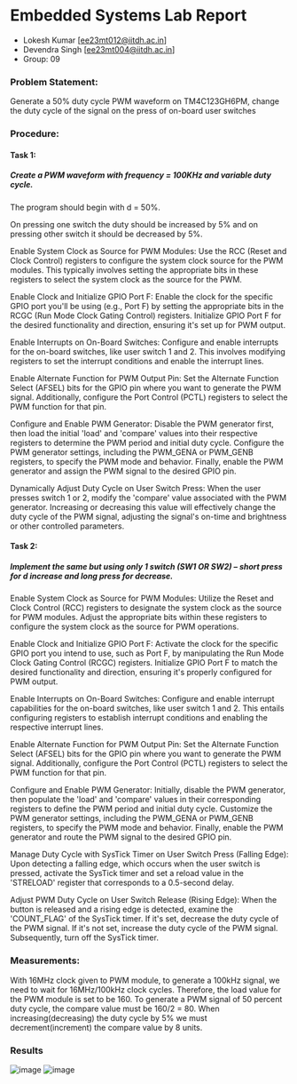 # Embedded Systems Lab Report

<!-- Insert your details here -->
* Lokesh Kumar [ee23mt012@iitdh.ac.in] 
* Devendra Singh [ee23mt004@iitdh.ac.in]
* Group: 09

### Problem Statement:

Generate a 50% duty cycle PWM waveform on TM4C123GH6PM, change the duty cycle of the signal on the press of on-board user switches

### Procedure:

#### Task 1: 
##### Create a PWM waveform with frequency = 100KHz and variable duty cycle.

The program should begin with d = 50%.

On pressing one switch the duty should be increased by 5% and on pressing other switch it should be decreased by 5%.

Enable System Clock as Source for PWM Modules:
Use the RCC (Reset and Clock Control) registers to configure the system clock source for the PWM modules. This typically involves setting the appropriate bits in these registers to select the system clock as the source for the PWM.

Enable Clock and Initialize GPIO Port F:
Enable the clock for the specific GPIO port you'll be using (e.g., Port F) by setting the appropriate bits in the RCGC (Run Mode Clock Gating Control) registers. Initialize GPIO Port F for the desired functionality and direction, ensuring it's set up for PWM output.

Enable Interrupts on On-Board Switches:
Configure and enable interrupts for the on-board switches, like user switch 1 and 2. This involves modifying registers to set the interrupt conditions and enable the interrupt lines.

Enable Alternate Function for PWM Output Pin:
Set the Alternate Function Select (AFSEL) bits for the GPIO pin where you want to generate the PWM signal. Additionally, configure the Port Control (PCTL) registers to select the PWM function for that pin.

Configure and Enable PWM Generator:
Disable the PWM generator first, then load the initial 'load' and 'compare' values into their respective registers to determine the PWM period and initial duty cycle. Configure the PWM generator settings, including the PWM_GENA or PWM_GENB registers, to specify the PWM mode and behavior. Finally, enable the PWM generator and assign the PWM signal to the desired GPIO pin.

Dynamically Adjust Duty Cycle on User Switch Press:
When the user presses switch 1 or 2, modify the 'compare' value associated with the PWM generator. Increasing or decreasing this value will effectively change the duty cycle of the PWM signal, adjusting the signal's on-time and brightness or other controlled parameters.

#### Task 2:
##### Implement the same but using only 1 switch (SW1 OR SW2) – short press for d increase and long press for decrease.

Enable System Clock as Source for PWM Modules:
Utilize the Reset and Clock Control (RCC) registers to designate the system clock as the source for PWM modules. Adjust the appropriate bits within these registers to configure the system clock as the source for PWM operations.

Enable Clock and Initialize GPIO Port F:
Activate the clock for the specific GPIO port you intend to use, such as Port F, by manipulating the Run Mode Clock Gating Control (RCGC) registers. Initialize GPIO Port F to match the desired functionality and direction, ensuring it's properly configured for PWM output.

Enable Interrupts on On-Board Switches:
Configure and enable interrupt capabilities for the on-board switches, like user switch 1 and 2. This entails configuring registers to establish interrupt conditions and enabling the respective interrupt lines.

Enable Alternate Function for PWM Output Pin:
Set the Alternate Function Select (AFSEL) bits for the GPIO pin where you want to generate the PWM signal. Additionally, configure the Port Control (PCTL) registers to select the PWM function for that pin.

Configure and Enable PWM Generator:
Initially, disable the PWM generator, then populate the 'load' and 'compare' values in their corresponding registers to define the PWM period and initial duty cycle. Customize the PWM generator settings, including the PWM_GENA or PWM_GENB registers, to specify the PWM mode and behavior. Finally, enable the PWM generator and route the PWM signal to the desired GPIO pin.

Manage Duty Cycle with SysTick Timer on User Switch Press (Falling Edge):
Upon detecting a falling edge, which occurs when the user switch is pressed, activate the SysTick timer and set a reload value in the 'STRELOAD' register that corresponds to a 0.5-second delay.

Adjust PWM Duty Cycle on User Switch Release (Rising Edge):
When the button is released and a rising edge is detected, examine the 'COUNT_FLAG' of the SysTick timer. If it's set, decrease the duty cycle of the PWM signal. If it's not set, increase the duty cycle of the PWM signal. Subsequently, turn off the SysTick timer.

### Measurements:

With 16MHz clock given to PWM module, to generate a 100kHz signal, we need to wait for 16MHz/100kHz clock cycles. Therefore, the load value for the PWM module is set to be 160.
To generate a PWM signal of 50 percent duty cycle, the compare value must be 160/2 = 80.
When increasing(decreasing) the duty cycle by 5% we must decrement(increment) the compare value by 8 units.

### Results
![image](https://github.com/PEG-IITDH/lab-6-blinky-lokijii/assets/144203218/b4cff58a-49ab-44f3-b227-32a200a5d6ac)
![image](https://github.com/PEG-IITDH/lab-6-blinky-lokijii/assets/144203218/4d9e3a6e-53ef-4f7e-af1f-8ac964de988d)
